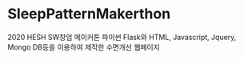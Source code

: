 # SleepPatternMakerthon
2020 HESH SW창업 메이커톤
파이썬 Flask와 HTML, Javascript, Jquery, Mongo DB등을 이용하여 제작한 수면개선
웹페이지
